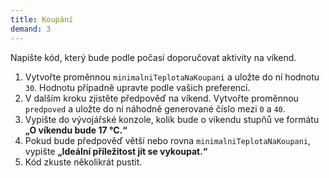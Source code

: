 ```yaml
---
title: Koupání
demand: 3
---
```


Napište kód, který bude podle počasí doporučovat aktivity na víkend.

1. Vytvořte proměnnou `minimalniTeplotaNaKoupani` a uložte do ní hodnotu `30`. Hodnotu případně upravte podle vašich preferencí.
1. V dalším kroku zjistěte předpověď na víkend. Vytvořte proměnnou `predpoved` a uložte do ní náhodně generované číslo mezi `0` a `40`.
1. Vypište do vývojářské konzole, kolik bude o víkendu stupňů ve formátu **„O víkendu bude 17 °C.“**
1. Pokud bude předpověď větší nebo rovna `minimalniTeplotaNaKoupani`, vypište **„Ideální příležitost jít se vykoupat.“**
1. Kód zkuste několikrát pustit.
